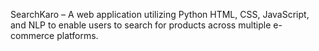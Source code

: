 SearchKaro – A web application utilizing Python HTML, CSS, JavaScript, and NLP to enable users to search for products across multiple e-commerce platforms.
